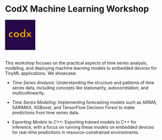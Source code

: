 # CodX Machine Learning Workshop

<div>
    <img src="logo.png" alt="CodX" height="100px" width="100px">
</div>
<br/>

This workshop focuses on the practical aspects of time series analysis, modeling, and deploying machine learning models to embedded devices for TinyML applications. We showcase:

- *Time Series Analysis*: Understanding the structure and patterns of time series data, including concepts like stationarity, autocorrelation, and multicollinearity.

- *Time Series Modeling*: Implementing forecasting models such as ARIMA, SARIMAX, XGBoost, and TensorFlow Decision Forest to make predictions from time series data.

- *Exporting Models to C++*: Exporting trained models to C++ for inference, with a focus on running these models on embedded devices for real-time predictions in resource-constrained environments.
